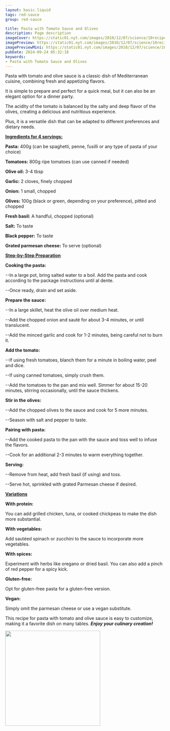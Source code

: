 ```yaml
---
layout: basic.liquid
tags: red-sauce
group: red-sauce

title: Pasta with Tomato Sauce and Olives
description: Page description
imageCover: https://static01.nyt.com/images/2010/12/07/science/10recipehealth/10recipehealth-superJumbo.jpg
imagePreview: https://static01.nyt.com/images/2010/12/07/science/10recipehealth/10recipehealth-superJumbo.jpg
imagePreviewMini: https://static01.nyt.com/images/2010/12/07/science/10recipehealth/10recipehealth-superJumbo.jpg
pubDate: 2024-09-24 05:32:18
keywords:
- Pasta with Tomato Sauce and Olives
---
```



Pasta with tomato and olive sauce is a classic dish of Mediterranean cuisine, combining fresh and appetizing flavors.

It is simple to prepare and perfect for a quick meal, but it can also be an elegant option for a dinner party.

The acidity of the tomato is balanced by the salty and deep flavor of the olives, creating a delicious and nutritious experience.

Plus, it is a versatile dish that can be adapted to different preferences and dietary needs.

<u><b>Ingredients for 4 servings:</b></u>

<b>Pasta:</b> 400g (can be spaghetti, penne, fusilli or any type of pasta of your choice)

<b>Tomatoes:</b> 800g ripe tomatoes (can use canned if needed)

<b>Olive oil:</b> 3-4 tbsp

<b>Garlic:</b> 2 cloves, finely chopped

<b>Onion:</b> 1 small, chopped

<b>Olives:</b> 100g (black or green, depending on your preference), pitted and chopped

<b>Fresh basil:</b> A handful, chopped (optional)

<b>Salt:</b> To taste

<b>Black pepper:</b> To taste

<b>Grated parmesan cheese:</b> To serve (optional)

<u><b>Step-by-Step Preparation</b></u>

<b>Cooking the pasta:</b>

--In a large pot, bring salted water to a boil. Add the pasta and cook according to the package instructions until al dente.

--Once ready, drain and set aside.

<b>Prepare the sauce:</b>

--In a large skillet, heat the olive oil over medium heat.

--Add the chopped onion and sauté for about 3-4 minutes, or until translucent.

--Add the minced garlic and cook for 1-2 minutes, being careful not to burn it.

<b>Add the tomato:</b>

--If using fresh tomatoes, blanch them for a minute in boiling water, peel and dice.

--If using canned tomatoes, simply crush them.

--Add the tomatoes to the pan and mix well. Simmer for about 15-20 minutes, stirring occasionally, until the sauce thickens.

<b>Stir in the olives:</b>

--Add the chopped olives to the sauce and cook for 5 more minutes.

--Season with salt and pepper to taste.

<b>Pairing with pasta:</b>

--Add the cooked pasta to the pan with the sauce and toss well to infuse the flavors.

--Cook for an additional 2-3 minutes to warm everything together.

<b>Serving:</b>

--Remove from heat, add fresh basil (if using) and toss.

--Serve hot, sprinkled with grated Parmesan cheese if desired.

<u><b>Variations</b></u>

<b>With protein:</b>

You can add grilled chicken, tuna, or cooked chickpeas to make the dish more substantial.

<b>With vegetables:</b>

Add sautéed spinach or zucchini to the sauce to incorporate more vegetables.

<b>With spices:</b>

Experiment with herbs like oregano or dried basil. You can also add a pinch of red pepper for a spicy kick.

<b>Gluten-free:</b>

Opt for gluten-free pasta for a gluten-free version.

<b>Vegan:</b>

Simply omit the parmesan cheese or use a vegan substitute.

This recipe for pasta with tomato and olive sauce is easy to customize, making it a favorite dish on many tables. <b><i>Enjoy your culinary creation!</i></b>

<img src="https://cravingsjournal.com/wp-content/uploads/2019/08/Tomato-olive-and-caper-pasta-7.jpg" width="300" height="300">
